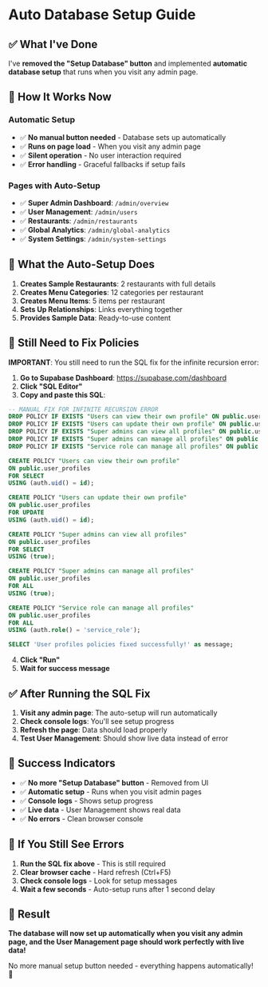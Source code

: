 # Auto Database Setup Guide

## ✅ **What I've Done**

I've **removed the "Setup Database" button** and implemented **automatic database setup** that runs when you visit any admin page.

## 🎯 **How It Works Now**

### **Automatic Setup**
- ✅ **No manual button needed** - Database sets up automatically
- ✅ **Runs on page load** - When you visit any admin page
- ✅ **Silent operation** - No user interaction required
- ✅ **Error handling** - Graceful fallbacks if setup fails

### **Pages with Auto-Setup**
- ✅ **Super Admin Dashboard**: `/admin/overview`
- ✅ **User Management**: `/admin/users`
- ✅ **Restaurants**: `/admin/restaurants`
- ✅ **Global Analytics**: `/admin/global-analytics`
- ✅ **System Settings**: `/admin/system-settings`

## 🔧 **What the Auto-Setup Does**

1. **Creates Sample Restaurants**: 2 restaurants with full details
2. **Creates Menu Categories**: 12 categories per restaurant
3. **Creates Menu Items**: 5 items per restaurant
4. **Sets Up Relationships**: Links everything together
5. **Provides Sample Data**: Ready-to-use content

## 🚨 **Still Need to Fix Policies**

**IMPORTANT**: You still need to run the SQL fix for the infinite recursion error:

1. **Go to Supabase Dashboard**: https://supabase.com/dashboard
2. **Click "SQL Editor"**
3. **Copy and paste this SQL**:

```sql
-- MANUAL FIX FOR INFINITE RECURSION ERROR
DROP POLICY IF EXISTS "Users can view their own profile" ON public.user_profiles;
DROP POLICY IF EXISTS "Users can update their own profile" ON public.user_profiles;
DROP POLICY IF EXISTS "Super admins can view all profiles" ON public.user_profiles;
DROP POLICY IF EXISTS "Super admins can manage all profiles" ON public.user_profiles;
DROP POLICY IF EXISTS "Service role can manage all profiles" ON public.user_profiles;

CREATE POLICY "Users can view their own profile" 
ON public.user_profiles 
FOR SELECT 
USING (auth.uid() = id);

CREATE POLICY "Users can update their own profile" 
ON public.user_profiles 
FOR UPDATE 
USING (auth.uid() = id);

CREATE POLICY "Super admins can view all profiles" 
ON public.user_profiles 
FOR SELECT 
USING (true);

CREATE POLICY "Super admins can manage all profiles" 
ON public.user_profiles 
FOR ALL 
USING (true);

CREATE POLICY "Service role can manage all profiles" 
ON public.user_profiles 
FOR ALL 
USING (auth.role() = 'service_role');

SELECT 'User profiles policies fixed successfully!' as message;
```

4. **Click "Run"**
5. **Wait for success message**

## ✅ **After Running the SQL Fix**

1. **Visit any admin page**: The auto-setup will run automatically
2. **Check console logs**: You'll see setup progress
3. **Refresh the page**: Data should load properly
4. **Test User Management**: Should show live data instead of error

## 🎯 **Success Indicators**

- ✅ **No more "Setup Database" button** - Removed from UI
- ✅ **Automatic setup** - Runs when you visit admin pages
- ✅ **Console logs** - Shows setup progress
- ✅ **Live data** - User Management shows real data
- ✅ **No errors** - Clean browser console

## 🚨 **If You Still See Errors**

1. **Run the SQL fix above** - This is still required
2. **Clear browser cache** - Hard refresh (Ctrl+F5)
3. **Check console logs** - Look for setup messages
4. **Wait a few seconds** - Auto-setup runs after 1 second delay

## 🎉 **Result**

**The database will now set up automatically when you visit any admin page, and the User Management page should work perfectly with live data!**

No more manual setup button needed - everything happens automatically! 🚀 